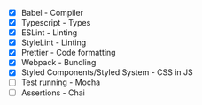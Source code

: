 - [x] Babel - Compiler
- [x] Typescript - Types
- [x] ESLint - Linting
- [x] StyleLint - Linting
- [x] Prettier - Code formatting
- [x] Webpack - Bundling
- [x] Styled Components/Styled System - CSS in JS
- [ ] Test running - Mocha
- [ ] Assertions - Chai
